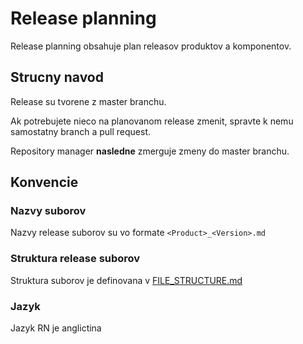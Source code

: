 # Release planning

Release planning obsahuje plan releasov produktov a komponentov. 

## Strucny navod

Release su tvorene z master branchu.

Ak potrebujete nieco na planovanom release zmenit, spravte k nemu samostatny branch a pull request. 
 
Repository manager **nasledne** zmerguje zmeny do master branchu.

## Konvencie

### Nazvy suborov
Nazvy release suborov su vo formate `<Product>_<Version>.md`

### Struktura release suborov
Struktura suborov je definovana v [FILE_STRUCTURE.md](FILE_STRUCTURE.md)

### Jazyk
Jazyk RN je anglictina
